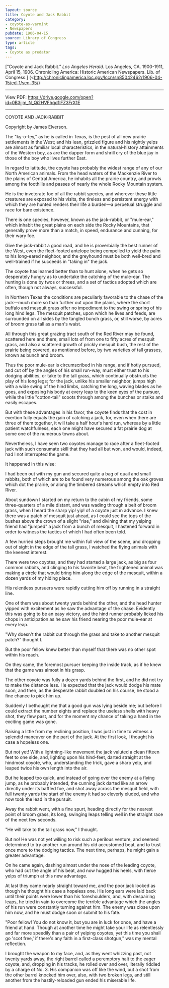 ```yaml
---
layout: source
title: Coyote and Jack Rabbit
category:
- coyote-as-varmint
- Newspapers
pubdate: 1906-04-15
source: Library of Congress
type: article
tags:
- Coyote as predator
---
```


[“Coyote and Jack Rabbit.” *Los Angeles Herald.* Los Angeles, CA. 1900-1911, April 15, 1906. Chronicling America: Historic American Newspapers. Lib. of Congress.] (<http://chroniclingamerica.loc.gov/lccn/sn85042462/1906-04-15/ed-1/seq-35/)

***
View PDF: https://drive.google.com/open?id=0B3jjm_N_Qi2HVFhqd1lFZ3FrX1E
***
COYOTE AND JACK-RABBIT

Copyright by James Elverson.

The "ky-o-tey," as he is called in Texas, is the pest of all new prairie settlements in the West; and his lean, grizzled figure and his nightly yelps are almost as familiar local characteristics, in the natural-history attainments of the Western boy, as are the dapper form and shrill cry of the blue jay in those of the boy who lives further East.

In regard to latitude, the coyote has probably the widest range of any of our North American animals. From the head waters of the Mackenzie River to the plains of Central America, he inhabits all the prairie country, and prowls among the foothills and passes of nearly the whole Rocky Mountain system.

He is the inveterate foe of all the rabbit species, and wherever these little creatures are exposed to his visits, the tireless and persistent energy with which they are hunted renders their life a burden—a perpetual struggle and race for bare existence.

There is one species, however, known as the jack-rabbit, or "mule-ear," which inhabit the great plains on each side the Rocky Mountains, that generally prove more than a match, in speed, endurance and cunning, for their wary foe.

Give the jack-rabbit a good road, and he is proverbially the best runner of the West, even the fleet-footed antelope being compelled to yield the palm to his long-eared neighbor, and the greyhound must be both well-bred and well-trained if he succeeds in "taking in" the jack.

The coyote has learned better than to hunt alone, when he gets so desperately hungry as to undertake the catching of the mule-ear. The hunting is done by twos or threes, and a set of tactics adopted which are often, though not always, successful.

In Northern Texas the conditions are peculiarly favorable to the chase of the jack—much more so than further out upon the plains, where the short buffalo and mesquit grass offer no impediment to the swing or spring of his long hind legs. The mesquit patches, upon which he lives and feeds, are surrounded on all sides by the tangled bunch grass, or, still worse, by acres of broom grass tall as a man's waist.

All through this great grazing tract south of the Red River may be found, scattered here and there, small lots of from one to fifty acres of mesquit grass, and also a scattered growth of prickly mesquit bush, the rest of the prairie being covered, as mentioned before, by two varieties of tall grasses, known as bunch and broom.

Thus the poor mule-ear is circumscribed in his range, and if hotly pursued, and cut off by the angles of his small run-way, must either trust to his dodging abilities, or take to the tall grass, which continually obstructs the play of his long legs; for the jack, unlike his smaller neighbor, jumps high with a wide swing of the hind limbs, catching the long, waving blades as he goes, and exposing his body at every leap to the keen eyes of the pursuer, while the little "cotton-tail" scoots through among the bunches or stalks and easily escapes.

But with these advantages in his favor, the coyote finds that the cost in exertion fully equals the gain of catching a jack, for, even when there are three of them together, it will take a half hour's hard run, whereas by a little patient watchfulness, each one might have secured a fat prairie dog at some one of the numerous towns about.

Nevertheless, I have seen two coyotes manage to race after a fleet-footed jack with such consumate skill that they had all but won, and would, indeed, had I not interrupted the game.

It happened in this wise:

I had been out with my gun and secured quite a bag of quail and small rabbits, both of which are to be found very numerous among the oak groves which dot the prairie, or along the timbered streams which empty into Red River.

About sundown I started on my return to the cabin of my friends, some three-quarters of a mile distant, and was wading through a belt of broom grass, when I heard the sharp yip! yip! of a coyote just in advance. I knew there was a patch of mesquit just ahead, as I could see the tops of the bushes above the crown of a slight "rise," and divining that my yelping friend had "jumped" a jack from a bunch of mesquit, I hastened forward in order to witness the tactics of which I had often been told.

A few hurried steps brought me within full view of the scene, and dropping out of sight in the edge of the tall grass, I watched the flying animals with the keenest interest.

There were two coyotes, and they had started a large jack, as big as four common rabbits, and clinging to his favorite beat, the frightened animal was making a circle that would bring him along the edge of the mesquit, within a dozen yards of my hiding place.

His relentless pursuers were rapidly cutting him off by running in a straight line.

One of them was about twenty yards behind the other, and the head hunter yipped with excitement as he saw the advantage of the chase. Evidently this was going to be an easy victory, and the hind runner probably licked his chops in anticipation as he saw his friend nearing the poor mule-ear at every leap.

"Why doesn't the rabbit cut through the grass and take to another mesquit patch?" thought I.

But the poor fellow knew better than myself that there was no other spot within his reach.

On they came, the foremost pursuer keeping the inside track, as if he knew that the game was almost in his grasp.

The other coyote was fully a dozen yards behind the first, and he did not try to make the distance less. He expected that the jack would dodge his mate soon, and then, as the desperate rabbit doubled on his course, he stood a fine chance to pick him up.

Suddenly I bethought me that a good gun was lying beside me; but before I could extract the number eights and replace the useless shells with heavy shot, they flew past, and for the moment my chance of taking a hand in the exciting game was gone.

Raising a little from my reclining position, I was just in time to witness a splendid maneuver on the part of the jack. At the first look, I thought his case a hopeless one.

But not yet! With a lightning-like movement the jack valuted a clean fifteen feet to one side, and, lighting upon his hind-feet, darted straight at the hindmost coyote, who, understanding the trick, gave a sharp yelp, and leaped twice his own length into the air.

But he leaped too quick, and instead of going over the enemy at a flying jump, as he probably intended, the cunning jack darted like an arrow directly under its baffled foe, and shot away across the mesquit field, with full twenty yards the start of the enemy it had so cleverly eluded, and who now took the lead in the pursuit.

Away the rabbit went, with a fine spurt, heading directly for the nearest point of broom grass, its long, swinging leaps telling well in the straight race of the next few seconds.

"He will take to the tall grass now," I thought.

But no! He was not yet willing to risk such a perilous venture, and seemed determined to try another run around his old accustomed beat, and to trust once more to the dodging tactics. The next time, perhaps, he might gain a greater advantage.

On he came again, dashing almost under the nose of the leading coyote, who had cut the angle of his beat, and now hugged his heels, with fierce yelps of triumph at this new advantage.

At last they came nearly straight toward me, and the poor jack looked as though he thought his case a hopeless one. His long ears were laid back until their points were lower than his foreshoulders, and, with despairing leaps, he tried in vain to overcome the terrible advantage which the angles of his run were constantly turning against him. The enemy was close upon him now, and he must dodge soon or submit to his fate.

"Poor fellow! You do not know it, but you are in luck for once, and have a friend at hand. Though at another time he might take your life as relentlessly and far more speedily than a pair of yelping coyotes, yet this time you shall go 'scot free,' if there's any faith in a first-class shotgun," was my mental reflection.

I brought the weapon to my face, and, as they went whizzing past, not twenty yards away, the right barrel called a peremptory halt to the eager coyote, and, dropping in his tracks, he rolled over and over, literally riddled by a charge of No. 3. His companion was off like the wind, but a shot from the other barrel knocked him over, also, with two broken legs, and still another from the hastily-reloaded gun ended his miserable life.
